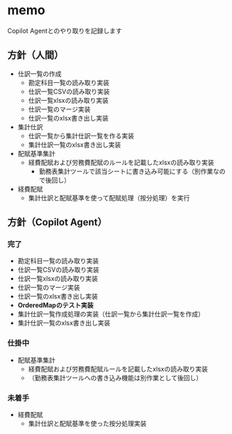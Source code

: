 # memo

Copilot Agentとのやり取りを記録します

## 方針（人間）

- 仕訳一覧の作成
  - 勘定科目一覧の読み取り実装
  - 仕訳一覧CSVの読み取り実装
  - 仕訳一覧xlsxの読み取り実装
  - 仕訳一覧のマージ実装
  - 仕訳一覧のxlsx書き出し実装
- 集計仕訳
  - 仕訳一覧から集計仕訳一覧を作る実装
  - 集計仕訳一覧のxlsx書き出し実装
- 配賦基準集計
  - 経費配賦および労務費配賦のルールを記載したxlsxの読み取り実装
    - 勤務表集計ツールで該当シートに書き込み可能にする（別作業なので後回し）
- 経費配賦
  - 集計仕訳と配賦基準を使って配賦処理（按分処理）を実行

## 方針（Copilot Agent）

### 完了

- 勘定科目一覧の読み取り実装
- 仕訳一覧CSVの読み取り実装
- 仕訳一覧xlsxの読み取り実装
- 仕訳一覧のマージ実装
- 仕訳一覧のxlsx書き出し実装
- **OrderedMapのテスト実装**
- 集計仕訳一覧作成処理の実装（仕訳一覧から集計仕訳一覧を作成）
- 集計仕訳一覧のxlsx書き出し実装

### 仕掛中

- 配賦基準集計
  - 経費配賦および労務費配賦ルールを記載したxlsxの読み取り実装
  - （勤務表集計ツールへの書き込み機能は別作業として後回し）

### 未着手

- 経費配賦
  - 集計仕訳と配賦基準を使った按分処理実装


